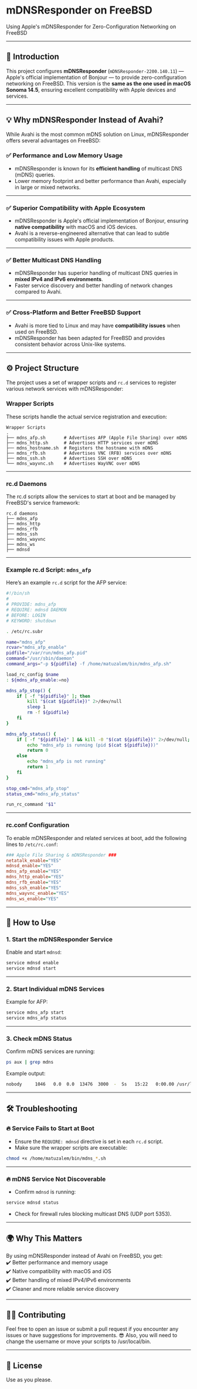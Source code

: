 # **mDNSResponder on FreeBSD**  
Using Apple's mDNSResponder for Zero-Configuration Networking on FreeBSD

---

## 🚀 **Introduction**  
This project configures **mDNSResponder** (`mDNSResponder-2200.140.11`) — Apple's official implementation of Bonjour — to provide zero-configuration networking on FreeBSD. This version is the **same as the one used in macOS Sonoma 14.5**, ensuring excellent compatibility with Apple devices and services.  

---

## 💡 **Why mDNSResponder Instead of Avahi?**  
While Avahi is the most common mDNS solution on Linux, mDNSResponder offers several advantages on FreeBSD:

### ✅ **Performance and Low Memory Usage**  
- mDNSResponder is known for its **efficient handling** of multicast DNS (mDNS) queries.  
- Lower memory footprint and better performance than Avahi, especially in large or mixed networks.  

---

### ✅ **Superior Compatibility with Apple Ecosystem**  
- mDNSResponder is Apple's official implementation of Bonjour, ensuring **native compatibility** with macOS and iOS devices.  
- Avahi is a reverse-engineered alternative that can lead to subtle compatibility issues with Apple products.  

---

### ✅ **Better Multicast DNS Handling**  
- mDNSResponder has superior handling of multicast DNS queries in **mixed IPv4 and IPv6 environments**.  
- Faster service discovery and better handling of network changes compared to Avahi.  

---

### ✅ **Cross-Platform and Better FreeBSD Support**  
- Avahi is more tied to Linux and may have **compatibility issues** when used on FreeBSD.  
- mDNSResponder has been adapted for FreeBSD and provides consistent behavior across Unix-like systems.  

---

## ⚙️ **Project Structure**  
The project uses a set of wrapper scripts and `rc.d` services to register various network services with mDNSResponder:

### **Wrapper Scripts**  
These scripts handle the actual service registration and execution:

```
Wrapper Scripts
.
├── mdns_afp.sh       # Advertises AFP (Apple File Sharing) over mDNS
├── mdns_http.sh      # Advertises HTTP services over mDNS
├── mdns_hostname.sh  # Registers the hostname with mDNS
├── mdns_rfb.sh       # Advertises VNC (RFB) services over mDNS
├── mdns_ssh.sh       # Advertises SSH over mDNS
└── mdns_wayvnc.sh    # Advertises WayVNC over mDNS
```

---

### **rc.d Daemons**  
The rc.d scripts allow the services to start at boot and be managed by FreeBSD's service framework:

```
rc.d daemons
├── mdns_afp
├── mdns_http
├── mdns_rfb
├── mdns_ssh
├── mdns_wayvnc
├── mdns_ws
├── mdnsd
```

---

### **Example rc.d Script: `mdns_afp`**
Here’s an example `rc.d` script for the AFP service:

```sh
#!/bin/sh
#
# PROVIDE: mdns_afp
# REQUIRE: mdnsd DAEMON
# BEFORE: LOGIN
# KEYWORD: shutdown

. /etc/rc.subr

name="mdns_afp"
rcvar="mdns_afp_enable"
pidfile="/var/run/mdns_afp.pid"
command="/usr/sbin/daemon"
command_args="-p ${pidfile} -f /home/matuzalem/bin/mdns_afp.sh"

load_rc_config $name
: ${mdns_afp_enable:=no}

mdns_afp_stop() {
    if [ -f "${pidfile}" ]; then
        kill "$(cat ${pidfile})" 2>/dev/null
        sleep 1
        rm -f ${pidfile}
    fi
}

mdns_afp_status() {
    if [ -f "${pidfile}" ] && kill -0 "$(cat ${pidfile})" 2>/dev/null; then
        echo "mdns_afp is running (pid $(cat ${pidfile}))"
        return 0
    else
        echo "mdns_afp is not running"
        return 1
    fi
}

stop_cmd="mdns_afp_stop"
status_cmd="mdns_afp_status"

run_rc_command "$1"
```

---

### **rc.conf Configuration**  
To enable mDNSResponder and related services at boot, add the following lines to `/etc/rc.conf`:

```ini
### Apple File Sharing & mDNSResponder ###
netatalk_enable="YES"
mdnsd_enable="YES"
mdns_afp_enable="YES"
mdns_http_enable="YES"
mdns_rfb_enable="YES"
mdns_ssh_enable="YES"
mdns_wayvnc_enable="YES"
mdns_ws_enable="YES"
```

---

## 🧪 **How to Use**  
### 1. Start the mDNSResponder Service  
Enable and start `mdnsd`:

```sh
service mdnsd enable
service mdnsd start
```

---

### 2. Start Individual mDNS Services  
Example for AFP:

```sh
service mdns_afp start
service mdns_afp status
```

---

### 3. Check mDNS Status  
Confirm mDNS services are running:

```sh
ps aux | grep mdns
```

Example output:

```sh
nobody     1046   0.0  0.0  13476  3000  -  Ss   15:22   0:00.00 /usr/local/sbin/mdnsd
```

---

## 🛠️ **Troubleshooting**  
### 🔥 **Service Fails to Start at Boot**  
- Ensure the `REQUIRE: mdnsd` directive is set in each `rc.d` script.  
- Make sure the wrapper scripts are executable:  

```sh
chmod +x /home/matuzalem/bin/mdns_*.sh
```

---

### 🔥 **mDNS Service Not Discoverable**  
- Confirm `mdnsd` is running:  

```sh
service mdnsd status
```

- Check for firewall rules blocking multicast DNS (UDP port 5353).  

---

## 🌍 **Why This Matters**  
By using mDNSResponder instead of Avahi on FreeBSD, you get:  
✔️ Better performance and memory usage  
✔️ Native compatibility with macOS and iOS  
✔️ Better handling of mixed IPv4/IPv6 environments  
✔️ Cleaner and more reliable service discovery  

---

## 👨‍💻 **Contributing**  
Feel free to open an issue or submit a pull request if you encounter any issues or have suggestions for improvements. 😎
Also, you will need to change the username or move your scripts to /usr/local/bin.

---

## 🚀 **License**  
Use as you please.
